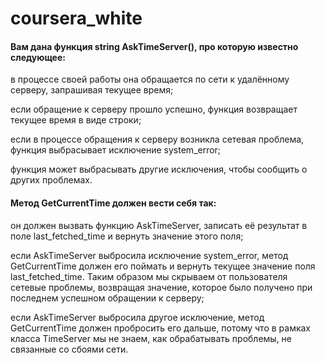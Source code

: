 # coursera_white

#### Вам дана функция string AskTimeServer(), про которую известно следующее:

в процессе своей работы она обращается по сети к удалённому серверу, запрашивая текущее время;

если обращение к серверу прошло успешно, функция возвращает текущее время в виде строки;

если в процессе обращения к серверу возникла сетевая проблема, функция выбрасывает исключение system_error;

функция может выбрасывать другие исключения, чтобы сообщить о других проблемах.


#### Метод GetCurrentTime должен вести себя так:

он должен вызвать функцию AskTimeServer, записать её результат в поле last_fetched_time и вернуть значение этого поля;

если AskTimeServer выбросила исключение system_error, метод GetCurrentTime должен его поймать и вернуть текущее значение поля last_fetched_time. Таким образом мы скрываем от пользователя сетевые проблемы, возвращая значение, которое было получено при последнем успешном обращении к серверу;

если AskTimeServer выбросила другое исключение, метод GetCurrentTime должен пробросить его дальше, потому что в рамках класса TimeServer мы не знаем, как обрабатывать проблемы, не связанные со сбоями сети.